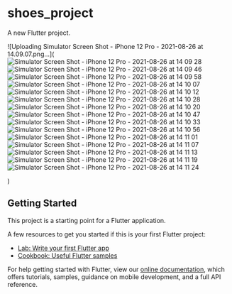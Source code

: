 # shoes_project

A new Flutter project.


![Uploading Simulator Screen Shot - iPhone 12 Pro - 2021-08-26 at 14.09.07.png…](
![Simulator Screen Shot - iPhone 12 Pro - 2021-08-26 at 14 09 28](https://user-images.githubusercontent.com/16714870/130921632-9d985c47-e366-45a5-b591-d2752795e62c.png)
![Simulator Screen Shot - iPhone 12 Pro - 2021-08-26 at 14 09 46](https://user-images.githubusercontent.com/16714870/130921637-fd54a756-de4f-4cb8-9aea-0dcb4c0eeb93.png)
![Simulator Screen Shot - iPhone 12 Pro - 2021-08-26 at 14 09 58](https://user-images.githubusercontent.com/16714870/130921638-2a5db64f-e5fc-44e7-9a55-3a194e162dc0.png)
![Simulator Screen Shot - iPhone 12 Pro - 2021-08-26 at 14 10 07](https://user-images.githubusercontent.com/16714870/130921639-65b69510-0a2f-4775-be5c-b1d8d52b075f.png)
![Simulator Screen Shot - iPhone 12 Pro - 2021-08-26 at 14 10 12](https://user-images.githubusercontent.com/16714870/130921642-16b3d9a1-5042-4ea7-afc2-cfda12fd580a.png)
![Simulator Screen Shot - iPhone 12 Pro - 2021-08-26 at 14 10 28](https://user-images.githubusercontent.com/16714870/130921646-dfe05521-f9fa-4dad-a07e-6e2e1facb9ac.png)
![Simulator Screen Shot - iPhone 12 Pro - 2021-08-26 at 14 10 20](https://user-images.githubusercontent.com/16714870/130921649-c6fc7cf1-b053-44fe-8cbe-880b5812f0bf.png)
![Simulator Screen Shot - iPhone 12 Pro - 2021-08-26 at 14 10 47](https://user-images.githubusercontent.com/16714870/130921651-47b783b9-d72c-449a-98ec-5a3b3c239ee3.png)
![Simulator Screen Shot - iPhone 12 Pro - 2021-08-26 at 14 10 33](https://user-images.githubusercontent.com/16714870/130921653-f9cadfee-e0c5-4add-b31a-01cf9f92942a.png)
![Simulator Screen Shot - iPhone 12 Pro - 2021-08-26 at 14 10 56](https://user-images.githubusercontent.com/16714870/130921657-43093334-ea87-4a45-9e4d-19ac58e88b5a.png)
![Simulator Screen Shot - iPhone 12 Pro - 2021-08-26 at 14 11 01](https://user-images.githubusercontent.com/16714870/130921659-5a407cbe-5728-4988-91e6-128601b8ce95.png)
![Simulator Screen Shot - iPhone 12 Pro - 2021-08-26 at 14 11 07](https://user-images.githubusercontent.com/16714870/130921662-e4746f87-2056-469a-a04e-8402b95d0c56.png)
![Simulator Screen Shot - iPhone 12 Pro - 2021-08-26 at 14 11 13](https://user-images.githubusercontent.com/16714870/130921664-85b6a4d4-03aa-4657-b2be-c5082d0b68c5.png)
![Simulator Screen Shot - iPhone 12 Pro - 2021-08-26 at 14 11 19](https://user-images.githubusercontent.com/16714870/130921667-1ce7eec6-65f9-4a2b-847d-8d8312ad2991.png)
![Simulator Screen Shot - iPhone 12 Pro - 2021-08-26 at 14 11 24](https://user-images.githubusercontent.com/16714870/130921668-9667f881-dd88-49de-9c8d-1e285a443103.png)


)


## Getting Started

This project is a starting point for a Flutter application.

A few resources to get you started if this is your first Flutter project:

- [Lab: Write your first Flutter app](https://flutter.dev/docs/get-started/codelab)
- [Cookbook: Useful Flutter samples](https://flutter.dev/docs/cookbook)

For help getting started with Flutter, view our
[online documentation](https://flutter.dev/docs), which offers tutorials,
samples, guidance on mobile development, and a full API reference.
